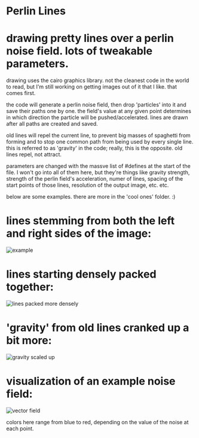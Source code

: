 # Perlin Lines
# drawing pretty lines over a perlin noise field. lots of tweakable parameters.
 
 drawing uses the cairo graphics library.
 not the cleanest code in the world to read, but I'm still working on getting images out of it that I like. that comes first.
 
 the code will generate a perlin noise field, then drop 'particles' into it and save their paths one by one.
 the field's value at any given point determines in which direction the particle will be pushed/accelerated.
 lines are drawn after all paths are created and saved.
 
 old lines will repel the current line, to prevent big masses of spaghetti from forming and to stop one common 
 path from being used by every single line.
 this is referred to as 'gravity' in the code; really, this is the opposite. old lines repel, not attract.
 
 parameters are changed with the massve list of #defines at the start of the file. I won't go into all of them here,
 but they're things like gravity strength, strength of the perlin field's acceleration, numer of lines, spacing of
 the start points of those lines, resolution of the output image, etc. etc.
 
 below are some examples. there are more in the 'cool ones' folder. :)

# lines stemming from both the left and right sides of the image:
![example](https://github.com/jocab1/perlin-lines/assets/104691428/bd695638-d0b9-4e9d-b333-b9436b29fba6)

# lines starting densely packed together:
![lines packed more densely](https://github.com/jocab1/perlin-lines/assets/104691428/2a73f6ed-b445-4d18-ad3e-076ec3de7b73)

# 'gravity' from old lines cranked up a bit more:
![gravity scaled up](https://github.com/jocab1/perlin-lines/assets/104691428/101a1d6c-ff99-464f-844c-481cfa6c862c)

# visualization of an example noise field:
![vector field](https://github.com/jocab1/perlin-lines/assets/104691428/378ca1da-2a9c-4f9c-ab21-7192b8db281c)

colors here range from blue to red, depending on the value of the noise at each point.
